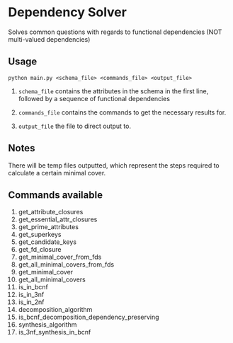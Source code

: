 # Dependency Solver 

Solves common questions with regards to functional dependencies (NOT multi-valued dependencies)

## Usage 

`python main.py <schema_file> <commands_file> <output_file>`

1. `schema_file` contains the attributes in the schema in the first line, 
followed by a sequence of functional dependencies 

2. `commands_file` contains the commands to get the necessary results for. 

3. `output_file` the file to direct output to. 

## Notes 

There will be temp files outputted, which represent the steps required to calculate 
a certain minimal cover.

## Commands available

1. get_attribute_closures
2. get_essential_attr_closures
3. get_prime_attributes
4. get_superkeys
5. get_candidate_keys
6. get_fd_closure
7. get_minimal_cover_from_fds
8. get_all_minimal_covers_from_fds
9. get_minimal_cover
10. get_all_minimal_covers
11. is_in_bcnf
12. is_in_3nf
13. is_in_2nf
14. decomposition_algorithm
15. is_bcnf_decomposition_dependency_preserving
16. synthesis_algorithm
17. is_3nf_synthesis_in_bcnf
